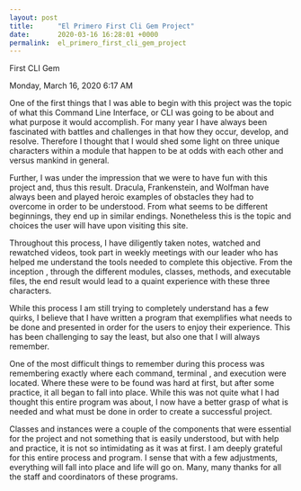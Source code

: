 ```yaml
---
layout: post
title:      "El Primero First Cli Gem Project"
date:       2020-03-16 16:28:01 +0000
permalink:  el_primero_first_cli_gem_project
---
```



First CLI Gem

Monday, March 16, 2020
6:17 AM

One of the first things that I was able to begin with this project was the topic of what this Command Line Interface, or CLI was going to be about and what purpose it would accomplish. For many year I have always been fascinated with battles and challenges in that how they occur, develop, and resolve. Therefore I thought that I would shed some light on three unique characters within a module that happen to be at odds with each other and versus mankind in general.

Further, I was under the impression that we were to have fun with this project and, thus this result. Dracula, Frankenstein, and Wolfman have always been and played heroic examples of obstacles they had to overcome in  order to be understood. From what seems to be different beginnings, they end up in similar endings.  Nonetheless this is the topic and choices the user will have upon visiting this site.

Throughout this process, I have diligently taken notes, watched and rewatched videos, took part in weekly meetings with our leader who has helped me understand the tools needed to complete this objective. From the inception , through the different modules, classes, methods, and executable files, the end result would lead to a quaint experience with these three characters. 

While this process I am still trying to completely understand has a few quirks, I believe that I have written a program that exemplifies what needs to be done and presented in order for the users to enjoy their experience.  This has been challenging to say the least, but also one that I will always remember. 

One of the most difficult things to remember during this process was remembering exactly where each command, terminal , and execution were located. Where these were to be found was hard at first, but after some practice, it all began to fall into place. While this was not quite what I had thought this entire program was about, I now have a better grasp of what is needed and what must be done in order to create a successful project. 

Classes and instances were a couple of the components  that were essential for the project and not something that is easily understood, but with help and practice, it is not so intimidating as it was at first. I am deeply grateful for this entire process and program. I sense that with a few adjustments, everything will fall into place and life will go on. Many, many thanks for all the staff and coordinators of these programs. 


